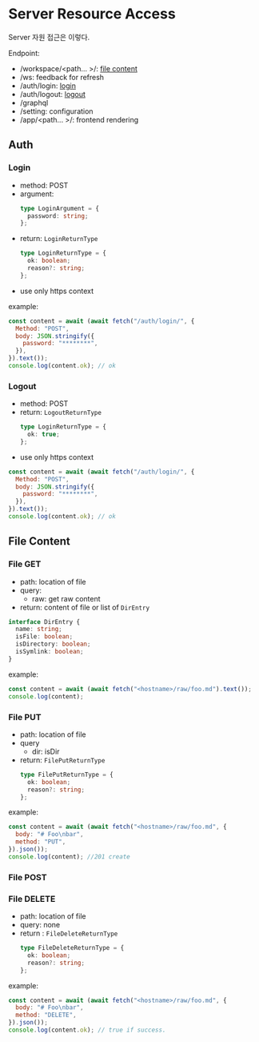 # Server Resource Access

Server 자원 접근은 이렇다.

Endpoint:

- /workspace/\<path... \>/: [file content](#file-content)
- /ws: feedback for refresh
- /auth/login: [login](#login)
- /auth/logout: [logout](#logout)
- /graphql
- /setting: configuration
- /app/\<path... \>/: frontend rendering

## Auth

### Login

- method: POST
- argument:
  ```ts
  type LoginArgument = {
    password: string;
  };
  ```
- return: `LoginReturnType`
  ```ts
  type LoginReturnType = {
    ok: boolean;
    reason?: string;
  };
  ```
- use only https context

example:

```js
const content = await (await fetch("/auth/login/", {
  Method: "POST",
  body: JSON.stringify({
    password: "********",
  }),
}).text());
console.log(content.ok); // ok
```

### Logout

- method: POST
- return: `LogoutReturnType`
  ```ts
  type LoginReturnType = {
    ok: true;
  };
  ```
- use only https context

```js
const content = await (await fetch("/auth/login/", {
  Method: "POST",
  body: JSON.stringify({
    password: "********",
  }),
}).text());
console.log(content.ok); // ok
```

## File Content

### File GET

- path: location of file
- query:
  - raw: get raw content
- return: content of file or list of `DirEntry`

```ts
interface DirEntry {
  name: string;
  isFile: boolean;
  isDirectory: boolean;
  isSymlink: boolean;
}
```

example:

```js
const content = await (await fetch("<hostname>/raw/foo.md").text());
console.log(content);
```

### File PUT

- path: location of file
- query
  - dir: isDir
- return: `FilePutReturnType`
  ```ts
  type FilePutReturnType = {
    ok: boolean;
    reason?: string;
  };
  ```

example:

```js
const content = await (await fetch("<hostname>/raw/foo.md", {
  body: "# Foo\nbar",
  method: "PUT",
}).json());
console.log(content); //201 create
```

### File POST

### File DELETE

- path: location of file
- query: none
- return : `FileDeleteReturnType`
  ```ts
  type FileDeleteReturnType = {
    ok: boolean;
    reason?: string;
  };
  ```

example:

```js
const content = await (await fetch("<hostname>/raw/foo.md", {
  body: "# Foo\nbar",
  method: "DELETE",
}).json());
console.log(content.ok); // true if success.
```
